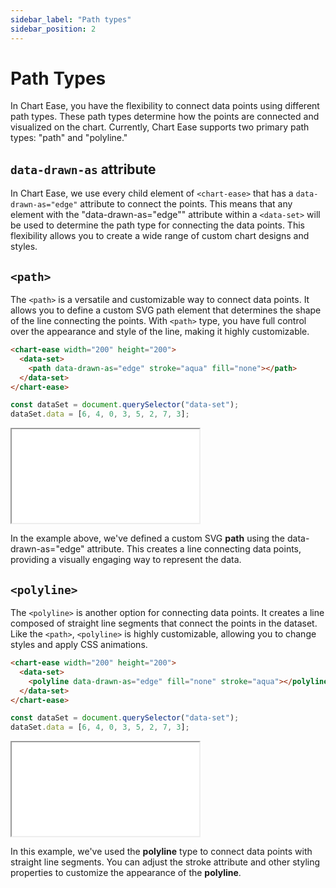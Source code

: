 ```yaml
---
sidebar_label: "Path types"
sidebar_position: 2
---
```


# Path Types

In Chart Ease, you have the flexibility to connect data points using different path types. These path types determine how the points are connected and visualized on the chart. Currently, Chart Ease supports two primary path types: "path" and "polyline."

## `data-drawn-as` attribute

In Chart Ease, we use every child element of `<chart-ease>` that has a `data-drawn-as="edge"` attribute to connect the points. This means that any element with the "data-drawn-as="edge"" attribute within a `<data-set>` will be used to determine the path type for connecting the data points. This flexibility allows you to create a wide range of custom chart designs and styles.

## `<path>`

The `<path>` is a versatile and customizable way to connect data points. It allows you to define a custom SVG path element that determines the shape of the line connecting the points. With `<path>` type, you have full control over the appearance and style of the line, making it highly customizable.

```html
<chart-ease width="200" height="200">
  <data-set>
    <path data-drawn-as="edge" stroke="aqua" fill="none"></path>
  </data-set>
</chart-ease>
```

```javascript
const dataSet = document.querySelector("data-set");
dataSet.data = [6, 4, 0, 3, 5, 2, 7, 3];
```

<iframe src="/samples/path-types/path.html" style={{ width: '250px', height: '250px' }}></iframe>

In the example above, we've defined a custom SVG **path** using the data-drawn-as="edge" attribute. This creates a line connecting data points, providing a visually engaging way to represent the data.

## `<polyline>`

The `<polyline>` is another option for connecting data points. It creates a line composed of straight line segments that connect the points in the dataset. Like the `<path>`, `<polyline>` is highly customizable, allowing you to change styles and apply CSS animations.

```html
<chart-ease width="200" height="200">
  <data-set>
    <polyline data-drawn-as="edge" fill="none" stroke="aqua"></polyline>
  </data-set>
</chart-ease>
```

```javascript
const dataSet = document.querySelector("data-set");
dataSet.data = [6, 4, 0, 3, 5, 2, 7, 3];
```

<iframe src="/samples/path-types/polyline.html" style={{ width: '250px', height: '250px' }}></iframe>

In this example, we've used the **polyline** type to connect data points with straight line segments. You can adjust the stroke attribute and other styling properties to customize the appearance of the **polyline**.
